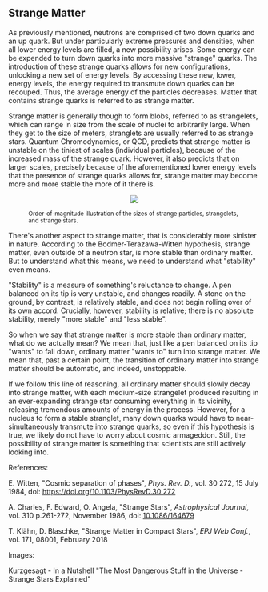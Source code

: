 ## Strange Matter

As previously mentioned, neutrons are comprised of two down quarks and an up quark. But under particularly extreme pressures and densities, when all lower energy levels are filled, a new possibility arises. Some energy can be expended to turn down quarks into more massive "strange" quarks. The introduction of these strange quarks allows for new configurations, unlocking a new set of energy levels. By accessing these new, lower, energy levels, the energy required to transmute down quarks can be recouped. Thus, the average energy of the particles decreases. Matter that contains strange quarks is referred to as strange matter.

Strange matter is generally though to form blobs, referred to as strangelets, which can range in size from the scale of nuclei to arbitrarily large. When they get to the size of meters, stranglets are usually referred to as strange stars. Quantum Chromodynamics, or QCD, predicts that strange matter is unstable on the tiniest of scales (individual particles), because of the increased mass of the strange quark. However, it also predicts that on larger scales, precisely because of the aforementioned lower energy levels that the presence of strange quarks allows for, strange matter may become more and more stable the more of it there is.

<figure>

<p align="center">
<image src="https://i.gzn.jp/img/2019/04/16/most-dangerous-in-universe/snap0503_m.png"/>
</p>

<figcaption align = "left">
<small>Order-of-magnitude illustration of the sizes of strange particles, strangelets, and strange stars.</small>
</figcaption>

</figure>

There's another aspect to strange matter, that is considerably more sinister in nature. According to the Bodmer-Terazawa-Witten hypothesis, strange matter, even outside of a neutron star, is more stable than ordinary matter. But to understand what this means, we need to understand what "stability" even means.

"Stability" is a measure of something's reluctance to change. A pen balanced on its tip is very unstable, and changes readily. A stone on the ground, by contrast, is relatively stable, and does not begin rolling over of its own accord. Crucially, however, stability is relative; there is no absolute stability, merely "more stable" and "less stable".

So when we say that strange matter is more stable than ordinary matter, what do we actually mean? We mean that, just like a pen balanced on its tip "wants" to fall down, ordinary matter "wants to" turn into strange matter. We mean that, past a certain point, the transition of ordinary matter into strange matter should be automatic, and indeed, unstoppable.

If we follow this line of reasoning, all ordinary matter should slowly decay into strange matter, with each medium-size strangelet produced resulting in an ever-expanding strange star consuming everything in its vicinity, releasing tremendous amounts of energy in the process. However, for a nucleus to form a stable stranglet, many down quarks would have to near-simultaneously transmute into strange quarks, so even if this hypothesis is true, we likely do not have to worry about cosmic armageddon. Still, the possibility of strange matter is something that scientists are still actively looking into.


References:

E. Witten, "Cosmic separation of phases", _Phys. Rev. D._, vol. 30 272, 15 July 1984, doi: https://doi.org/10.1103/PhysRevD.30.272

A. Charles, F. Edward, O. Angela, "Strange Stars", _Astrophysical Journal_, vol. 310 p.261-272, November 1986, doi: [10.1086/164679](https://ui.adsabs.harvard.edu/abs/1986ApJ...310..261A)

T. Klähn, D. Blaschke, "Strange Matter in Compact Stars", _EPJ Web Conf._, vol. 171, 08001, February 2018


Images:

Kurzgesagt - In a Nutshell "The Most Dangerous Stuff in the Universe - Strange Stars Explained"